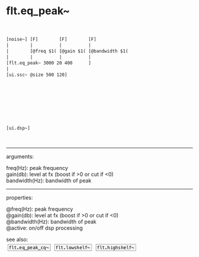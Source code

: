 # flt.eq_peak~

```


[noise~] [F]        [F]        [F]
|        |          |          |
|        [@freq $1( [@gain $1( [@bandwidth $1(
|        |          |          |
[flt.eq_peak~ 3000 20 400      ]
|
[ui.ssc~ @size 500 120]








[ui.dsp~]

            
```
---
arguments:

freq(Hz): peak
            frequency<br>
gain(db): level
            at fx (boost if &gt;0 or cut if &lt;0)<br>
bandwidth(Hz): 
            bandwidth of peak<br>

---
properties:

@freq(Hz): peak frequency<br>
@gain(db): level at fx (boost if &gt;0 or cut if &lt;0)<br>
@bandwidth(Hz): bandwidth of peak<br>
@active: on/off dsp
            processing<br>

see also:<br>
![flt.eq_peak_cq~](img/object_flt.eq_peak_cq~.png)
![flt.lowshelf~](img/object_flt.lowshelf~.png)
![flt.highshelf~](img/object_flt.highshelf~.png)
